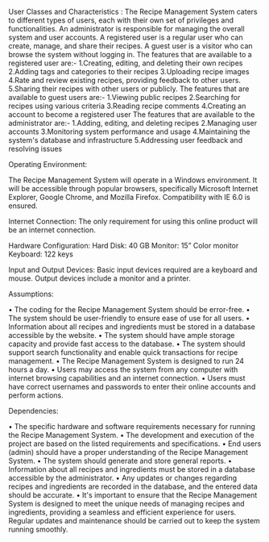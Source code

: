 User Classes and Characteristics : 
         The Recipe Management System caters to different types of users, each with their own set of privileges and functionalities. An administrator is responsible for managing the overall system and user accounts. A registered user is a regular user who can create, manage, and share their recipes. A guest user is a visitor who can browse the system without logging in.
        The features that are available to a registered user are:- 
	1.Creating, editing, and deleting their own recipes
	2.Adding tags and categories to their recipes
	3.Uploading recipe images
	4.Rate and review existing recipes, providing feedback to other users.
	5.Sharing their recipes with other users or publicly.
        The features that are available to guest users are:- 
	1.Viewing public recipes
	2.Searching for recipes using various criteria
	3.Reading recipe comments
	4.Creating an account to become a registered user 
        The features that are available to the administrator are:- 
	1.Adding, editing, and deleting recipes
	2.Managing user accounts
	3.Monitoring system performance and usage
	4.Maintaining the system's database and infrastructure
	5.Addressing user feedback and resolving issues

Operating Environment:

The Recipe Management System will operate in a Windows environment.
It will be accessible through popular browsers, specifically Microsoft Internet Explorer, Google Chrome, and Mozilla Firefox.
Compatibility with IE 6.0 is ensured.

Internet Connection:
The only requirement for using this online product will be an internet connection.

Hardware Configuration:
Hard Disk: 40 GB
Monitor: 15” Color monitor
Keyboard: 122 keys

Input and Output Devices:
Basic input devices required are a keyboard and mouse.
Output devices include a monitor and a printer.

Assumptions:

•	The coding for the Recipe Management System should be error-free.
•	The system should be user-friendly to ensure ease of use for all users.
•	Information about all recipes and ingredients must be stored in a database accessible by the website.
•	The system should have ample storage capacity and provide fast access to the database.
•	The system should support search functionality and enable quick transactions for recipe management.
•	The Recipe Management System is designed to run 24 hours a day.
•	Users may access the system from any computer with internet browsing capabilities and an internet connection.
•	Users must have correct usernames and passwords to enter their online accounts and perform actions.

Dependencies:

•	The specific hardware and software requirements necessary for running the Recipe Management System.
•	The development and execution of the project are based on the listed requirements and specifications.
•	End users (admin) should have a proper understanding of the Recipe Management System.
•	The system should generate and store general reports.
•	Information about all recipes and ingredients must be stored in a database accessible by the administrator.
•	Any updates or changes regarding recipes and ingredients are recorded in the database, and the entered data should be accurate.
•	It's important to ensure that the Recipe Management System is designed to meet the unique needs of managing recipes and ingredients, providing a seamless and efficient experience for users. Regular 
        updates and maintenance should be carried out to keep the system running smoothly.
